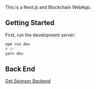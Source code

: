 This is a Next.js and Blockchain WebApp.

## Getting Started

First, run the development server:

```bash
npm run dev
# or
yarn dev
```


## Back End 

[Get Sponsor Backend](https://github.com/prashantpaidi/get-sponsor-contracts)
